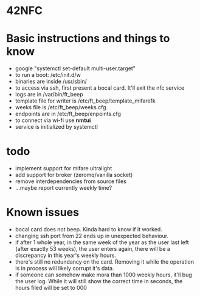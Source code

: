 # 42NFC

# Basic instructions and things to know
* google "systemctl set-default multi-user.target"
* to run a boot: /etc/init.d/w
* binaries are inside /usr/sbin/
* to access via ssh, first present a bocal card. It'll exit the nfc service
* logs are in /var/bin/ft_beep
* template file for writer is /etc/ft_beep/template_mifare1k
* weeks file is /etc/ft_beep/weeks.cfg
* endpoints are in /etc/ft_beep/enpoints.cfg
* to connect via wi-fi use **nmtui**
* service is initialized by systemctl

# todo
* implement support for mifare ultralight
* add support for broker (zeromq/vanilla socket)
* remove interdependencies from source files
* ...maybe report currently weekly time?

# Known issues
* bocal card does not beep. Kinda hard to know if it worked.
* changing ssh port from 22 ends up in unexpected behaviour.
* if after 1 whole year, in the same week of the year as the user last left (after exactly 53 weeks), the user enters again, there will be a discrepancy in this year's weekly hours.
* there's still no redundancy on the card. Removing it while the operation is in process will likely corrupt it's data.
* if someone can somehow make mora than 1000 weekly hours, it'll bug the user log. While it will still show the correct time in seconds, the hours filed will be set to 000